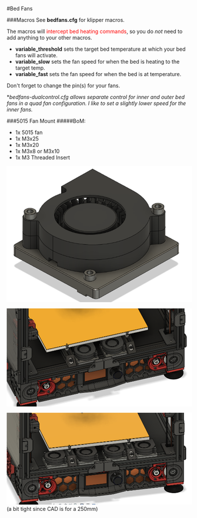 #Bed Fans

###Macros
See <B>bedfans.cfg</B> for klipper macros.


The macros will <span style="color:red">intercept bed heating commands</span>, so you do <I>not</I> need to add anything to your other macros. 

* <B>variable_threshold</B> sets the target bed temperature at which your bed fans will activate.
* <B>variable_slow</B> sets the fan speed for when the bed is heating to the target temp.
* <B>variable_fast</B> sets the fan speed for when the bed is at temperature.

Don't forget to change the pin(s) for your fans.

\*<I>bedfans-dualcontrol.cfg allows separate control for inner and outer bed fans in a quad fan configuration. 
I like to set a slightly lower speed for the inner fans.</I>

###5015 Fan Mount
#####BoM:
- 1x 5015 fan
- 1x M3x25
- 1x M3x20
- 1x M3x8 or M3x10
- 1x M3 Threaded Insert

![5015 Fan Mount](Images/5015_mount_isolated.png)  

![5015 Dual](Images/5015_dual.png)  

![5015 Quad](Images/5015_quad.png)  
(a bit tight since CAD is for a 250mm)